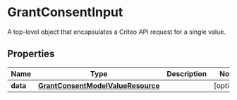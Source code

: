 

# GrantConsentInput

A top-level object that encapsulates a Criteo API request for a single value.

## Properties

| Name | Type | Description | Notes |
|------------ | ------------- | ------------- | -------------|
|**data** | [**GrantConsentModelValueResource**](GrantConsentModelValueResource.md) |  |  [optional] |




